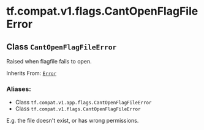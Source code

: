 <div itemscope itemtype="http://developers.google.com/ReferenceObject">
<meta itemprop="name" content="tf.compat.v1.flags.CantOpenFlagFileError" />
<meta itemprop="path" content="Stable" />
</div>

# tf.compat.v1.flags.CantOpenFlagFileError

## Class `CantOpenFlagFileError`

Raised when flagfile fails to open.

Inherits From: [`Error`](../../../../tf/compat/v1/flags/Error.md)

### Aliases:

* Class `tf.compat.v1.app.flags.CantOpenFlagFileError`
* Class `tf.compat.v1.flags.CantOpenFlagFileError`

<!-- Placeholder for "Used in" -->

E.g. the file doesn't exist, or has wrong permissions.

